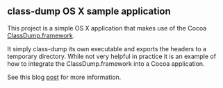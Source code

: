 ## class-dump OS X sample application

This project is a simple OS X application that makes use of the Cocoa [ClassDump.framework](https://github.com/ddeville/class-dump).

It simply class-dump its own executable and exports the headers to a temporary directory. While not very helpful in practice it is an example of how to integrate the ClassDump.framework into a Cocoa application.

See this blog [post](http://ddeville.me/2013/08/a-class-dump-cocoa-framework/) for more information.
